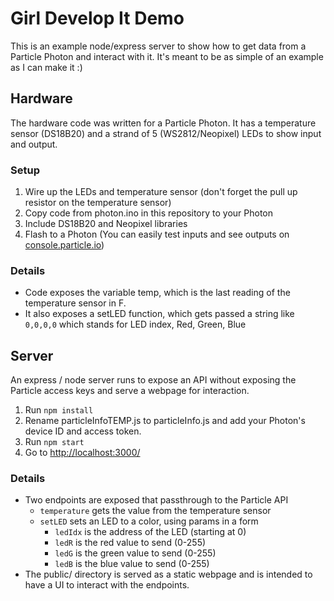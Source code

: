 # Girl Develop It Demo
This is an example node/express server to show how to get data from a Particle Photon and interact with it. It's meant to be as simple of an example as I can make it :) 

## Hardware
The hardware code was written for a Particle Photon. It has a temperature sensor (DS18B20) and a strand of 5 (WS2812/Neopixel) LEDs to show input and output.
### Setup
1. Wire up the LEDs and temperature sensor (don't forget the pull up resistor on the temperature sensor)
1. Copy code from photon.ino in this repository to your Photon
1. Include DS18B20 and Neopixel libraries
1. Flash to a Photon (You can easily test inputs and see outputs on [console.particle.io](https://console.particle.io))
### Details
- Code exposes the variable temp, which is the last reading of the temperature sensor in F. 
- It also exposes a setLED function, which gets passed a string like `0,0,0,0` which stands for LED index, Red, Green, Blue

## Server
An express / node server runs to expose an API without exposing the Particle access keys and serve a webpage for interaction.
1. Run `npm install`
1. Rename particleInfoTEMP.js to particleInfo.js and add your Photon's device ID and access token.
1. Run `npm start`
1. Go to [http://localhost:3000/](http://localhost:3000/)
### Details
- Two endpoints are exposed that passthrough to the Particle API
    - `temperature` gets the value from the temperature sensor
    - `setLED` sets an LED to a color, using params in a form
        - `ledIdx` is the address of the LED (starting at 0)
        - `ledR` is the red value to send (0-255)
        - `ledG` is the green value to send (0-255)
        - `ledB` is the blue value to send (0-255)
 - The public/ directory is served as a static webpage and is intended to have a UI to interact with the endpoints.